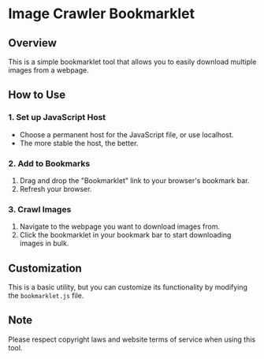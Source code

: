 # Image Crawler Bookmarklet

## Overview
This is a simple bookmarklet tool that allows you to easily download multiple images from a webpage.

## How to Use

### 1. Set up JavaScript Host
- Choose a permanent host for the JavaScript file, or use localhost.
- The more stable the host, the better.

### 2. Add to Bookmarks
1. Drag and drop the "Bookmarklet" link to your browser's bookmark bar.
2. Refresh your browser.

### 3. Crawl Images
1. Navigate to the webpage you want to download images from.
2. Click the bookmarklet in your bookmark bar to start downloading images in bulk.

## Customization
This is a basic utility, but you can customize its functionality by modifying the `bookmarklet.js` file.

## Note
Please respect copyright laws and website terms of service when using this tool.
